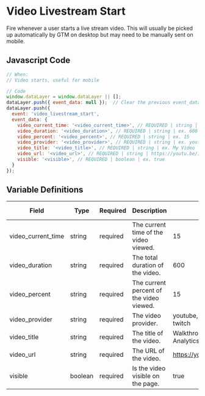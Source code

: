 # Video Livestream Start

Fire whenever a user starts a live stream video. This will usually be picked up automatically by GTM on desktop but may need to be manually sent on mobile.

## Javascript Code

```js
// When:
// Video starts, useful for mobile

// Code
window.dataLayer = window.dataLayer || [];
dataLayer.push({ event_data: null });  // Clear the previous event_data object.
dataLayer.push({
  event: 'video_livestream_start',
  event_data: {
    video_current_time: '<video_current_time>', // REQUIRED | string | ex. 15
    video_duration: '<video_duration>', // REQUIRED | string | ex. 600
    video_percent: '<video_percent>', // REQUIRED | string | ex. 15
    video_provider: '<video_provider>', // REQUIRED | string | ex. youtube, vimeo, firework, twitch
    video_title: '<video_title>', // REQUIRED | string | ex. My Video
    video_url: '<video_url>', // REQUIRED | string | https://youtu.be/12345ABC
    visible: '<visible>', // REQUIRED | boolean | ex. true
  }
});
```
## Variable Definitions

|Field|Type|Required|Description|Example|Pattern|Min Length|Max Length|Minimum|Maximum|Multiple Of|
| --- | --- | --- | --- | --- | --- | --- | --- | --- | --- | --- |
|video_current_time|string|required|The current time of the video viewed.|15|
|video_duration|string|required|The total duration of the video.|600|
|video_percent|string|required|The current percent of the video viewed.|15|
|video_provider|string|required|The video provider.|youtube, vimeo, firework, twitch|
|video_title|string|required|The title of the video.|Walkthrough of the Google Analytics 4 User Interface|
|video_url|string|required|The URL of the video.|https://youtu.be/RhS85WQiBLU|
|visible|boolean|required|Is the video visible on the page.|true|
